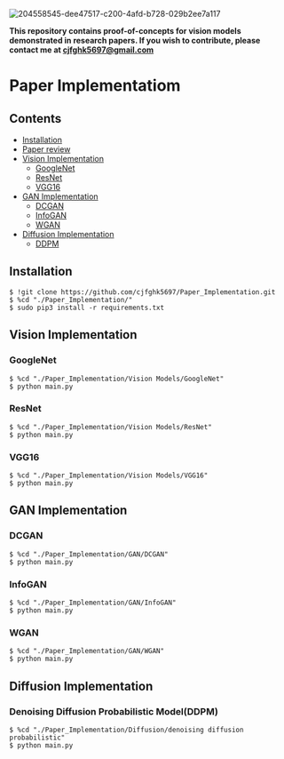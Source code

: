 ![204558545-dee47517-c200-4afd-b728-029b2ee7a117](https://user-images.githubusercontent.com/80466735/204776231-11904cf1-7759-4094-946b-20c234bebf1e.png)

**This repository contains proof-of-concepts for vision models demonstrated in research papers. If you wish to contribute, please contact me at cjfghk5697@gmail.com**

# Paper Implementatiom

## Contents
  * [Installation](#installation)
  * [Paper review](https://github.com/cjfghk5697/Paper_Review)
  * [Vision Implementation](#vision-implementation)
    + [GoogleNet](#googlenet)
    + [ResNet](#resnet)
    + [VGG16](#vgg16)
  * [GAN Implementation](#gan-implementation)
    + [DCGAN](#dcgan)
    + [InfoGAN](#infogan)
    + [WGAN](#wgan)
  * [Diffusion Implementation](#diffusion-implementation)
    + [DDPM](#denoising-diffusion-probabilistic-model(ddpm))
    
## Installation
```
$ !git clone https://github.com/cjfghk5697/Paper_Implementation.git
$ %cd "./Paper_Implementation/"
$ sudo pip3 install -r requirements.txt
```

## Vision Implementation
### GoogleNet
```
$ %cd "./Paper_Implementation/Vision Models/GoogleNet"
$ python main.py
```

### ResNet
```
$ %cd "./Paper_Implementation/Vision Models/ResNet"
$ python main.py
```

### VGG16
```
$ %cd "./Paper_Implementation/Vision Models/VGG16"
$ python main.py
```


## GAN Implementation
### DCGAN
```
$ %cd "./Paper_Implementation/GAN/DCGAN"
$ python main.py
```
### InfoGAN
```
$ %cd "./Paper_Implementation/GAN/InfoGAN"
$ python main.py
```
### WGAN
```
$ %cd "./Paper_Implementation/GAN/WGAN"
$ python main.py
```
## Diffusion Implementation
### Denoising Diffusion Probabilistic Model(DDPM)
```
$ %cd "./Paper_Implementation/Diffusion/denoising diffusion probabilistic"
$ python main.py
```
